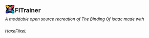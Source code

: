 <h1 style="font-weight:normal"><img src="https://raw.githubusercontent.com/Sulayre/tboi-fltrainer/refs/heads/main/icon.png"><sup><sub><b>FlTrainer</b><br><sup><sup><i>A moddable open source recreation of The Binding Of Isaac made with  <a href="https://haxeflixel.com/">HaxeFlixel</a>.</sup></sub></sup><br>
</h1>

